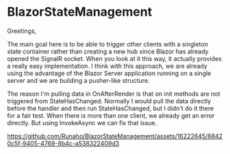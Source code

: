 
# BlazorStateManagement


Greetings,

The main goal here is to be able to trigger other clients with a singleton state container rather than creating a new hub since Blazor has already opened the SignalR socket.
When you look at it this way, it actually provides a really easy implementation.
I think with this approach, we are already using the advantage of the Blazor Server application running on a single server and we are building a pusher-like structure.

The reason I'm pulling data in OnAfterRender is that on init methods are not triggered from StateHasChanged.
Normally I would pull the data directly before the handler and then run StateHasChanged, but I didn't do it there for a fair test.
When there is more than one client, we already get an error directly. But using InvokeAsync we can fix that issue.


https://github.com/Runaho/BlazorStateManagement/assets/16222645/88420c5f-9405-4769-8b4c-a538322409d3

